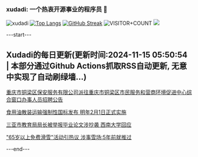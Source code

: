 ### xudadi: 一个热衷开源事业的程序员 👋

![xudadi](https://github-readme-stats-git-masterorgs-github-readme-stats-team.vercel.app/api?username=xudadi)
[![Top Langs](https://github-readme-stats.vercel.app/api/top-langs/?username=xudadi)](https://github.com/anuraghazra/github-readme-stats)
[![GitHub Streak](https://streak-stats.demolab.com?user=xudadi&locale=zh_Hans)](https://git.io/streak-stats)
![VISITOR+COUNT](https://komarev.com/ghpvc/?username=xudadi&label=VISITOR+COUNT)
![](https://raw.githubusercontent.com/xudadi/xudadi/main/assets/github-contribution-grid-snake.svg)


---start---

## Xudadi的每日更新(更新时间:2024-11-15 05:50:54 | 本部分通过Github Actions抓取RSS自动更新, 无意中实现了自动刷绿墙...)

[重庆市铜梁区保安服务有限公司派往重庆市铜梁区市民服务和营商环境促进中心综合窗口办事人员招聘公告](https://www.gongkaoleida.com/article/2194704)

[食用油散装运输强制性国标发布 明年2月1日正式实施](https://m.163.com/news/article/JH05KJRB000189PS.html)

[三亚市教育局局长被举报毕业论文涉抄袭 西南大学回应](https://m.163.com/news/article/JH04E740053469LG.html)

["65岁以上免费滑雪"活动引热议 涉事雪场:5年前就推过](https://m.163.com/news/article/JH03EP100514D3UH.html)

---end---
